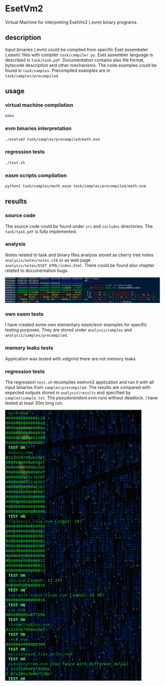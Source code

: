 # EsetVm2

Virtual Machine for interpreting EsetVm2 (.evm) binary programs. 

## description

Input binaries (.evm) could be compiled from specific Eset assembeler (.easm) files with compiler ```task/compiler.py```. Eset assembler language is described in ```task/task.pdf```. Documentation contains also file format, bytecode description and other mechanisms. The code examples could be found in ```task/samples```. Precompiled examples are in ```task/samples/precompiled```.

## usage

### virtual machine compilation
```bash
make
```

### evm binaries interpretation
```bash
./esetvm2 task/samples/precompiled/math.evm
```

### regression tests
```bash
./test.sh
```

### easm scripts compilation
```bash
python2 task/samples/math.easm task/samples/precompiled/math.evm
```

## results

### source code
The source code could be found under ```src``` and ```includes``` directories. The ```task/task.pdf``` is fully implemented.

### analysis
Notes related to task and binary files analysis stored as cherry tree notes ```analysis/notes/notes.ctb``` or as web page ```analysis/notes/ESET_HTML/index.html```. There could be found also chapter related to documentation bugs.

![](analysis/notes/analysis-example.png)

### own easm tests
I have created some own elementary easm/evm examples for specific testing purposes. They are stored under ```analysis/samples``` and ```analysis/samples/precompiled```. 

### memory leaks tests
Application was tested with *valgrind* there are not memory leaks.

### regression tests
The regression ```test.sh``` recompiles esetvm2 application and run it with all input binaries from ```samples\precompiled```. The results are compared with expected outputs stored in ```analysis\results``` and specified by ```samples\sample.txt```. The *pseudorandom.evm* runs without deadlock. I have tested at least 30m long run.

![](./analysis/notes/regression-tests-result.png)


